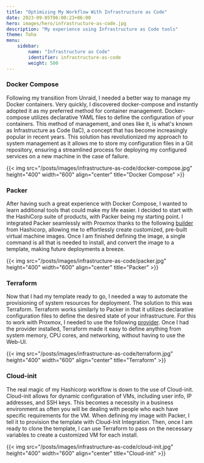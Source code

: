 ```yaml
---
title: "Optimizing My Workflow With Infrastructure as Code"
date: 2023-09-05T06:00:23+06:00
hero: images/hero/infrastructure-as-code.jpg
description: "My experience using Infrastructure as Code tools"
theme: Toha
menu:
    sidebar:
        name: "Infrastructure as Code"
        identifier: infrastructure-as-code
        weight: 500
---
```


### Docker Compose

Following my transition from Unraid, I needed a better way to manage my Docker containers. Very quickly, I discovered docker-compose and instantly adopted it as my preferred method for container management. Docker-compose utilizes declarative YAML files to define the configuration of your containers. This method of management, and ones like it, is what's known as Infrastructure as Code (IaC), a concept that has become increasingly popular in recent years. This solution has revolutionized my approach to system management as it allows me to store my configuration files in a Git repository, ensuring a streamlined process for deploying my configured services on a new machine in the case of failure.

{{< img src="/posts/images/infrastructure-as-code/docker-compose.jpg" height="400" width="600" align="center" title="Docker Compose" >}}

### Packer

After having such a great experience with Docker Compose, I wanted to learn additional tools that could make my life easier. I decided to start with the HashiCorp suite of products, with Packer being my starting point. I integrated Packer seamlessly with Proxmox thanks to the following [builder](https://developer.hashicorp.com/packer/integrations/hashicorp/proxmox) from Hashicorp, allowing me to effortlessly create customized, pre-built virtual machine images. Once I am finished defining the image, a single command is all that is needed to install, and convert the image to a template, making future deployments a breeze.

{{< img src="/posts/images/infrastructure-as-code/packer.jpg" height="400" width="600" align="center" title="Packer" >}}

### Terraform

Now that I had my template ready to go, I needed a way to automate the provisioning of system resources for deployment. The solution to this was Terraform. Terraform works similarly to Packer in that it utilizes declarative configuration files to define the desired state of your infrastructure. For this to work with Proxmox, I needed to use the following [provider](https://registry.terraform.io/providers/Telmate/proxmox/latest). Once I had the provider installed, Terraform made it easy to define anything from system memory, CPU cores, and networking, without having to use the Web-UI.

{{< img src="/posts/images/infrastructure-as-code/terraform.jpg" height="400" width="600" align="center" title="Terraform" >}}

### Cloud-init

The real magic of my Hashicorp workflow is down to the use of Cloud-init. Cloud-init allows for dynamic configuration of VMs, including user info, IP addresses, and SSH keys. This becomes a necessity in a business environment as often you will be dealing with people who each have specific requirements for the VM. When defining my image with Packer, I tell it to provision the template with Cloud-Init Integration. Then, once I am ready to clone the template, I can use Terraform to pass on the necessary variables to create a customized VM for each install.

{{< img src="/posts/images/infrastructure-as-code/cloud-init.jpg" height="400" width="600" align="center" title="Cloud-init" >}}
